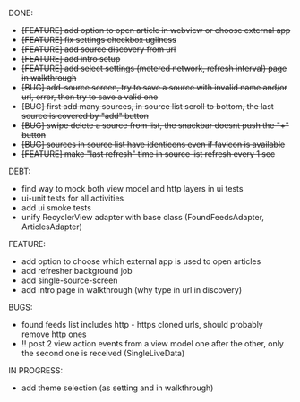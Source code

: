 DONE:<s>
- [FEATURE] add option to open article in webview or choose external app
- [FEATURE] fix settings checkbox ugliness
- [FEATURE] add source discovery from url
- [FEATURE] add intro setup
- [FEATURE] add select settings (metered network, refresh interval)
page in walkthrough
- [BUG] add-source screen, try to save a source with invalid name and/or url, error, then try to save a valid one
- [BUG] first add many sources, in source list scroll to bottom, the last source is covered by "add" button
- [BUG] swipe delete a source from list, the snackbar doesnt push the "+" button
- [BUG] sources in source list have identicons even if favicon is available
- [FEATURE] make "last refresh" time in source list refresh every 1 sec
</s>

DEBT:
- find way to mock both view model and http layers in ui tests
- ui-unit tests for all activities
- add ui smoke tests
- unify RecyclerView adapter with base class (FoundFeedsAdapter, ArticlesAdapter)

FEATURE:
- add option to choose which external app is used to open articles
- add refresher background job
- add single-source-screen
- add intro page in walkthrough (why type in url in discovery)

BUGS:
- found feeds list includes http - https cloned urls, should probably remove http ones
- !! post 2 view action events from a view model one after the other, only the second one is received (SingleLiveData)

IN PROGRESS:
- add theme selection (as setting and in walkthrough)

